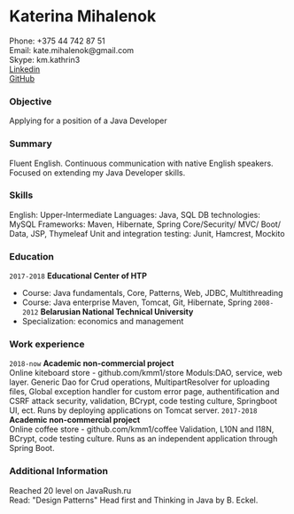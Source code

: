 
# Katerina Mihalenok


<div>Phone: +375 44 742 87 51 </div>
<div>Email: kate.mihalenok@gmail.com</div>
<div>Skype: km.kathrin3</div>
<div><a href="https://goo.gl/ukwSMy">Linkedin</a></div>
<div><a href="https://github.com/kmm1">GitHub</a></div>


### Objective
Applying for a position of a Java Developer

### Summary
Fluent English. Continuous communication with native English speakers.
Focused on extending my Java Developer skills.

### Skills 
English: Upper-Intermediate
Languages: Java, SQL
DB technologies: MySQL
Frameworks: Maven, Hibernate, Spring Core/Security/ MVC/ Boot/ Data, JSP, Thymeleaf
Unit and integration testing: Junit, Hamcrest, Mockito

### Education
`2017-2018`
__Educational Center of HTP__
- Course: Java fundamentals,
Core, Patterns, Web, JDBC, Multithreading
- Course: Java enterprise
Maven, Tomcat, Git, Hibernate, Spring
`2008-2012`
__Belarusian National Technical University__
- Specialization: economics and management

### Work experience 
`2018-now` 
__Academic non-commercial project__
<br /> 
Online kiteboard store - github.com/kmm1/store
Moduls:DAO, service, web layer.
Generic Dao for Crud operations, MultipartResolver for uploading files, Global exception handler for custom error page, authentification and CSRF attack security, validation, BCrypt, code testing culture, Springboot UI, ect.
Runs by deploying applications on Tomcat server.
`2017-2018` 
__Academic non-commercial project__
<br /> 
Online coffee store - github.com/kmm1/coffee
Validation, L10N and I18N, BCrypt, code testing culture.
Runs as an independent application through Spring Boot.

### Additional Information
Reached 20 level on JavaRush.ru<br/>
Read: "Design Patterns" Head first and Thinking in Java by B. Eckel.